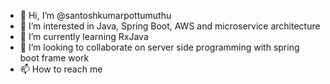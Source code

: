 - 👋 Hi, I’m @santoshkumarpottumuthu
- 👀 I’m interested in Java, Spring Boot, AWS and microservice architecture
- 🌱 I’m currently learning RxJava 
- 💞️ I’m looking to collaborate on server side programming with spring boot frame work
- 📫 How to reach me 

<!---
santoshkumarpottumuthu/santoshkumarpottumuthu is a ✨ special ✨ repository because its `README.md` (this file) appears on your GitHub profile.
You can click the Preview link to take a look at your changes.
--->
